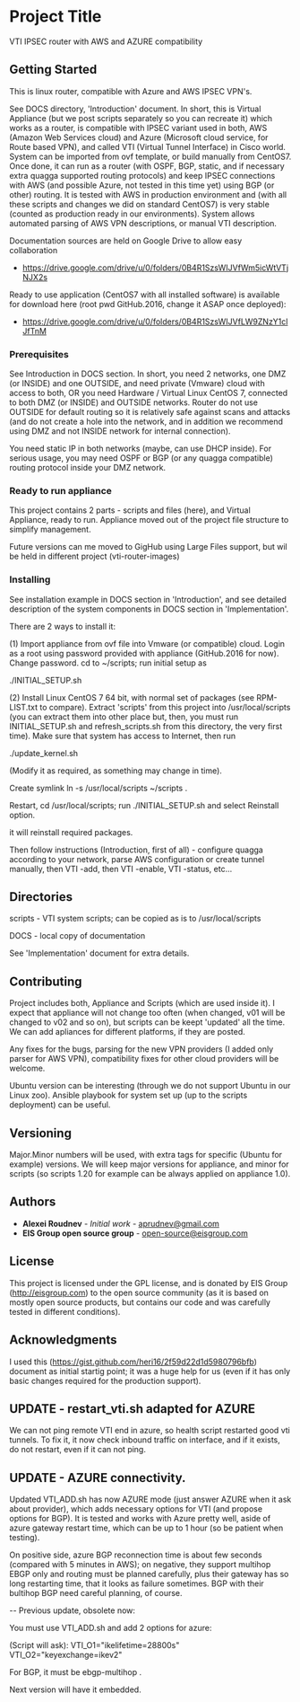 # Project Title

VTI IPSEC router with AWS and AZURE compatibility

## Getting Started
This is linux router, compatible with Azure and AWS IPSEC VPN's. 

See DOCS directory, 'Introduction' document. In short, this is Virtual Appliance 
(but we post scripts separately so you can recreate it) which works as a router,
is compatible with IPSEC variant used in both, AWS (Amazon Web Services cloud) and Azure (Microsoft cloud service, for Route based VPN), and called VTI (Virtual Tunnel
Interface) in Cisco world. System can be imported from ovf template, or build manually from CentOS7. Once done, it can run as a router (with OSPF, BGP, static,
and if necessary extra quagga supported routing protocols) and keep IPSEC connections with AWS (and possible Azure, not tested in this time yet) using BGP (or other) routing.
It is tested with AWS in production environment and (with all these scripts and changes we did on standard CentOS7) is very stable (counted as production ready in our environments).
System allows automated parsing of AWS VPN descriptions, or manual VTI description. 

Documentation sources are held on Google Drive to allow easy collaboration 
- https://drive.google.com/drive/u/0/folders/0B4R1SzsWIJVfWm5icWtVTjNJX2s

Ready to use application (CentOS7 with all installed software) is available for download here (root pwd GitHub.2016, change it ASAP once deployed):
- https://drive.google.com/drive/u/0/folders/0B4R1SzsWIJVfLW9ZNzY1clJfTnM

### Prerequisites

See Introduction in DOCS section. In short, you need 2 networks, one DMZ (or INSIDE) and one OUTSIDE, and need private (Vmware) cloud with access to both, OR 
you need Hardware / Virtual Linux CentOS 7, connected to both DMZ (or INSIDE) and OUTSIDE networks. Router do not use OUTSIDE for default routing so it is relatively safe against scans and attacks 
(and do not create a hole into the network, and in addition we recommend using DMZ and not INSIDE network for internal connection).

You need static IP in both networks (maybe, can use DHCP inside). For serious usage, you may need OSPF or BGP (or any quagga compatible) routing protocol inside your DMZ network.

### Ready to run appliance

This project contains 2 parts - scripts and files (here), and Virtual Appliance, ready to run. Appliance moved out of the project file structure to simplify
management.



Future versions can me moved to GigHub using Large Files support, but wil be held in different project (vti-router-images)

### Installing

See installation example in DOCS section in 'Introduction', and see detailed description of the system components in DOCS section in 'Implementation'. 

There are 2 ways to install it:

(1) Import appliance from ovf file into Vmware (or compatible) cloud. Login as a root using password provided with appliance (GitHub.2016 for now). 
Change password. cd to ~/scripts; run initial setup as

  ./INITIAL_SETUP.sh
  
(2) Install Linux CentOS 7 64 bit, with normal set of packages (see RPM-LIST.txt to compare). Extract 'scripts' from this project into /usr/local/scripts 
(you can extract them into other place but, then, you must run INITIAL_SETUP.sh and refresh_scripts.sh from this directory, the very first time). Make sure that 
system has access to Internet, then run
   
   ./update_kernel.sh
   
   (Modify it as required, as something may change in time).
  
  Create symlink ln -s /usr/local/scripts ~/scripts .
  
  Restart, cd /usr/local/scripts; run ./INITIAL_SETUP.sh and select Reinstall option. 
  
  it will reinstall required packages.
  
  
  
 Then follow instructions (Introduction, first of all) - configure quagga according to your network, 
 parse AWS configuration or create tunnel manually, then VTI -add, then VTI -enable, VTI -status, etc...

## Directories
  scripts - VTI system scripts; can be copied as is to /usr/local/scripts
  
  DOCS - local copy of documentation
    

See 'Implementation' document for extra details.

## Contributing

Project includes both, Appliance and Scripts (which are used inside it). I expect that appliance will not change too often (when changed, v01 will be changed to v02 and so on),
but scripts can be keept 'updated' all the time. We can add apliances for different platforms, if they are posted.

Any fixes for the bugs, parsing for the new VPN providers (I added only parser for AWS VPN), compatibility fixes for other cloud providers will be welcome.

Ubuntu version can be interesting (through we do not support Ubuntu in our Linux zoo). Ansible playbook for system set up (up to the scripts deployment) can be useful.


## Versioning

Major.Minor numbers will be used, with extra tags for specific (Ubuntu for example) versions.
We will keep major versions for appliance, and minor for scripts (so scripts 1.20 for example can be always applied on appliance 1.0).


## Authors

* **Alexei Roudnev** - *Initial work* - aprudnev@gmail.com
* **EIS Group open source group** - open-source@eisgroup.com


## License

This project is licensed under the GPL license, and is donated by EIS Group (http://eisgroup.com) to the open source community (as it is based on mostly open source products, 
but contains our code and was carefully tested in different conditions). 


## Acknowledgments

I used this (https://gist.github.com/heri16/2f59d22d1d5980796bfb) document as initial startig point; it was a huge help for us (even if it has only basic changes required for the production support).

## UPDATE - restart_vti.sh adapted for AZURE
We can not ping remote VTI end in azure, so health script restarted good vti tunnels. To fix it,
it now check inbound traffic on interface, and if it exists, do not restart,  even
if it can not ping.

## UPDATE - AZURE connectivity.


Updated VTI_ADD.sh has now AZURE mode (just answer AZURE when it ask about provider), which adds necessary options for VTI (and propose options for BGP). 
It is tested and works with Azure pretty well, aside of azure gateway restart time, which can be up to 1 hour (so be patient when testing).

On positive side, azure BGP reconnection time is about few seconds (compared with 5 minutes in AWS); on negative, they support multihop EBGP only and
routing must be planned carefully, plus their gateway has so long restarting time, that it looks as failure sometimes. 
BGP with their bultihop BGP need careful planning, of course.


-- Previous update, obsolete now:

You must use VTI_ADD.sh and add 2 options for azure:

(Script will ask):
VTI_O1="ikelifetime=28800s"
VTI_O2="keyexchange=ikev2"

For BGP,  it must be ebgp-multihop .

Next version will have it embedded.








